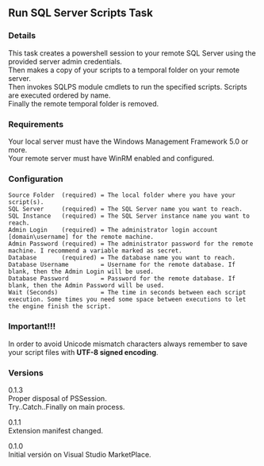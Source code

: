 ## Run SQL Server Scripts Task

### Details
This task creates a powershell session to your remote SQL Server using the provided server admin credentials.  
Then makes a copy of your scripts to a temporal folder on your remote server.  
Then invokes SQLPS module cmdlets to run the specified scripts. Scripts are executed ordered by name.  
Finally the remote temporal folder is removed.  

### Requirements
Your local server must have the Windows Management Framework 5.0 or more.  
Your remote server must have WinRM enabled and configured.

### Configuration
```
Source Folder  (required) = The local folder where you have your script(s).
SQL Server     (required) = The SQL Server name you want to reach.
SQL Instance   (required) = The SQL Server instance name you want to reach.
Admin Login    (required) = The administrator login account [domain\username] for the remote machine.
Admin Password (required) = The administrator password for the remote machine. I recommend a variable marked as secret.
Database       (required) = The database name you want to reach.
Database Username         = Username for the remote database. If blank, then the Admin Login will be used.
Database Password         = Password for the remote database. If blank, then the Admin Password will be used.
Wait (Seconds)            = The time in seconds between each script execution. Some times you need some space between executions to let the engine finish the script.
```

### Important!!!
In order to avoid Unicode mismatch characters always remember to save your script files with **UTF-8 signed encoding**.  

### Versions
0.1.3  
Proper disposal of PSSession.  
Try..Catch..Finally on main process.  

0.1.1  
Extension manifest changed.  

0.1.0  
Initial versión on Visual Studio MarketPlace.  